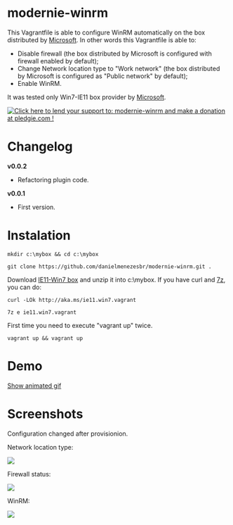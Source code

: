 # modernie-winrm
This Vagrantfile is able to configure WinRM automatically on the box distributed by [Microsoft](https://developer.microsoft.com/en-us/microsoft-edge/tools/vms/). In other words this Vagrantfile is able to:
* Disable firewall (the box distributed by Microsoft is configured with firewall enabled by default);
* Change Network location type to "Work network" (the box distributed by Microsoft is configured as "Public network" by default);
* Enable WinRM.

It was tested only Win7-IE11 box provider by [Microsoft](https://developer.microsoft.com/en-us/microsoft-edge/tools/vms/).

<a href='https://pledgie.com/campaigns/33109'><img alt='Click here to lend your support to: modernie-winrm and make a donation at pledgie.com !' src='https://pledgie.com/campaigns/33109.png?skin_name=chrome' border='0' ></a>

# Changelog
**v0.0.2**
* Refactoring plugin code.

**v0.0.1**
* First version.

# Instalation
```
mkdir c:\mybox && cd c:\mybox
```

```
git clone https://github.com/danielmenezesbr/modernie-winrm.git .
```

Download [IE11-Win7 box](http://aka.ms/ie11.win7.vagrant) and unzip it into c:\mybox. If you have curl and [7z](http://www.7-zip.org), you can do:
```
curl -LOk http://aka.ms/ie11.win7.vagrant
```

```
7z e ie11.win7.vagrant
```



First time you need to execute "vagrant up" twice.
```
vagrant up && vagrant up
```
# Demo
[Show animated gif](https://github.com/danielmenezesbr/modernie-winrm/blob/master/docs/demo.gif?raw=true)

# Screenshots
Configuration changed after provisionion.

Network location type:

![](https://github.com/danielmenezesbr/modernie-winrm/blob/master/docs/network_category.png?raw=true)

Firewall status:

![](https://github.com/danielmenezesbr/modernie-winrm/blob/master/docs/firewall1.png?raw=true)

WinRM:

![](https://github.com/danielmenezesbr/modernie-winrm/blob/master/docs/firewall2.png?raw=true)
